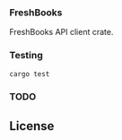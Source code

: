 ### FreshBooks

FreshBooks API client crate.

### Testing

```bash
cargo test
```

### TODO


## License
